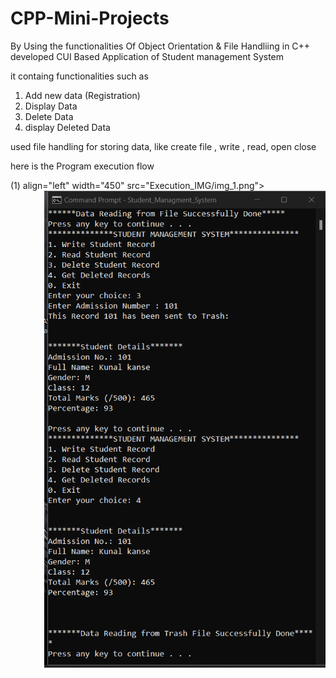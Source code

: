 # CPP-Mini-Projects

By Using the functionalities Of Object Orientation & File Handliing in C++
developed CUI Based Application of Student management System 

it containg functionalities such as

1) Add new data (Registration)
2) Display Data
3) Delete Data
4) display Deleted Data 

used file handling for storing data,
like create file , write , read, open close

here is the Program execution flow
<br>
<div>
<img <h1>(1)</h1> align="left" width="450" src="Execution_IMG/img_1.png">
<img align="right" width="450" src="Execution_IMG/img_2.png">
</div>
